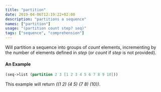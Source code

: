 ```yaml
---
title: "partition"
date: 2019-04-06T12:19:22+02:00
description: "partitions a sequence"
names: ["partition"]
usage: "(partition count step? seq)"
tags: ["sequence", "comprehension"]
---
```


Will partition a sequence into groups of _count_ elements, incrementing by the number of elements defined in _step_ (or _count_ if _step_ is not provided).

#### An Example

```scheme
(seq->list (partition 2 3 [1 2 3 4 5 6 7 8 9 10]))
```

This example will return _((1 2) (4 5) (7 8) (10))_.
